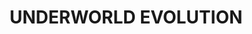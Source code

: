 ---
title: UNDERWORLD EVOLUTION
menu:
  sidebar:
    name: Underworld evolution
    identifier: underworld_evolution
    parent: redes
    weight: 0
---